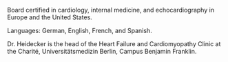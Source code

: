 Board certified in cardiology, internal medicine, and echocardiography in Europe and the United States.

Languages: German, English, French, and Spanish.

Dr. Heidecker is the head of the Heart Failure and Cardiomyopathy Clinic at the Charité, Universitätsmedizin Berlin, 
Campus Benjamin Franklin.